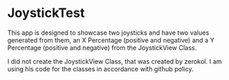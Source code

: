 # JoystickTest

This app is designed to showcase two joysticks and have two values generated from them, an X Percentage (positive and negative)
and a Y Percentage (positive and negative) from the JoystickView Class. 



I did not create the JoystickView Class, that was created by zerokol. I am using his code for the classes in accordance with 
github policy. 
